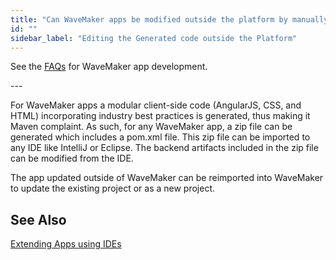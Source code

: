 ```yaml
---
title: "Can WaveMaker apps be modified outside the platform by manually editing the generated code?"  
id: ""
sidebar_label: "Editing the Generated code outside the Platform"
---
```

See the [FAQs](/learn/app-development/wavemaker-app-development-faqs) for WaveMaker app development.

---      

For WaveMaker apps a modular client-side code (AngularJS, CSS, and HTML) incorporating industry best practices is generated, thus making it Maven complaint. As such, for any WaveMaker app, a zip file can be generated which includes a pom.xml file. This zip file can be imported to any IDE like IntelliJ or Eclipse. The backend artifacts included in the zip file can be modified from the IDE.

The app updated outside of WaveMaker can be reimported into WaveMaker to update the existing project or as a new project.

## See Also

[Extending Apps using IDEs](/learn/app-development/dev-integration/extending-application-using-ides/)

  
